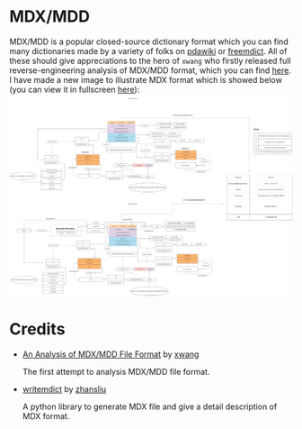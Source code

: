 # MDX/MDD

MDX/MDD is a popular closed-source dictionary format which you can find many dictionaries made by a
variety of folks on [pdawiki](https://www.pdawiki.com) or [freemdict](https://freemdict.com/).
All of these should give appreciations to the hero of `xwang` who firstly released full
reverse-engineering analysis of MDX/MDD format, which you can find
[here](https://bitbucket.org/xwang/mdict-analysis/src/master/).
I have made a new image to illustrate MDX format which is showed below (you can
view it in fullscreen [here](https://raw.githubusercontent.com/ikey4u/wikit/master/docs/imgs/mdx-format.svg)):
![mdx format](./imgs/mdx-format.svg "mdx format")

# Credits

- [An Analysis of MDX/MDD File Format](https://bitbucket.org/xwang/mdict-analysis/src/master/) by [xwang](https://bitbucket.org/xwang)

    The first attempt to analysis MDX/MDD file format.

- [writemdict](https://github.com/zhansliu/writemdict) by [zhansliu](https://github.com/zhansliu)
  
    A python library to generate MDX file and give a detail description of MDX format.

